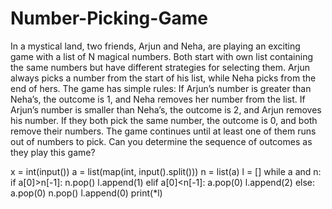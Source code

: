 # Number-Picking-Game

In a mystical land, two friends, Arjun and Neha, are playing an exciting game with a list of N magical numbers. Both start with own list containing the same numbers but have different strategies for selecting them. Arjun always picks a number from the start of his list, while Neha picks from the end of hers.
The game has simple rules:
If Arjun’s number is greater than Neha’s, the outcome is 1, and Neha removes her number from the list.
If Arjun’s number is smaller than Neha’s, the outcome is 2, and Arjun removes his number.
If they both pick the same number, the outcome is 0, and both remove their numbers.
The game continues until at least one of them runs out of numbers to pick. Can you determine the sequence of outcomes as they play this game?

x = int(input())
a = list(map(int, input().split()))
n = list(a)
l = []
while a and n:
    if a[0]>n[-1]:
        n.pop()
        l.append(1)
    elif a[0]<n[-1]:
        a.pop(0)
        l.append(2)
    else:
        a.pop(0)
        n.pop()
        l.append(0)
print(*l)
